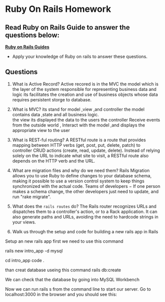 # Ruby On Rails Homework

## Read Ruby on Rails Guide to answer the questions below:
**[Ruby on Rails Guides](https://guides.rubyonrails.org/)**
- Apply your knowledge of Ruby on rails to answer these questions.

## Questions
1. What is Active Record?
Active recored is in the MVC the model which is the layer of the system  responsible for representing business data and logic its facilitates the creation and use of business objects whose data requires persistent storge to database.

2. What is MVC?
its stand for model ,view ,and controller the model contains data ,state and all business logic.  
the view its displayed the data to the users
the controller Receive events from the outside world , Interact with the model ,and displays the appropriate view to the user

3. What is REST-ful routing?
A RESTful route is a route that provides mapping between HTTP verbs (get, post, put, delete, patch) to controller CRUD actions (create, read, update, delete). Instead of relying solely on the URL to indicate what site to visit, a RESTful route also depends on the HTTP verb and the URL.


4. What are migration files and why do we need them?
Rails Migration allows you to use Ruby to define changes to your database schema, making it possible to use a version control system to keep things synchronized with the actual code. Teams of developers − If one person makes a schema change, the other developers just need to update, and run "rake migrate".

5. What does the `rails routes` do?
The Rails router recognizes URLs and dispatches them to a controller's action, or to a Rack application. It can also generate paths and URLs, avoiding the need to hardcode strings in your views.



6. Walk us through the setup and code for building a new rails app in Rails

Setup an new rails app
first we need to use this command

rails new intro_app -d mysql

cd intro_app
code .

than creat database useing this command
rails db:create

We can check that the database by going into MySQL Workbench

Now we can run rails s from the command line to start our server. Go to localhost:3000 in the browser and you should see this:
